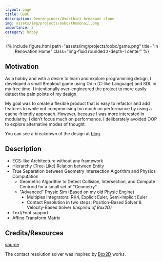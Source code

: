 ```yaml
---
layout: page
title: OOBC
description: Overengineer/Overthink breakout clone
img: assets/img/projects/oobc/thumbnail.png
importance: 2
category: hobby
---
```


<center>
{% include figure.html path="assets/img/projects/oobc/game.png" title="In Renovation Home" class="img-fluid rounded z-depth-1 center" %}
</center>

## Motivation

As a hobby and with a desire to learn and explore programming design, I developed a small Breakout game using Odin (C-like Language) and SDL in my free time. I intentionally over-engineered the project to more easily detect the pain points of my design.

My goal was to create a flexible product that is easy to refactor and add features to while not compromising too much on performance by using a cache-friendly approach. However, because I was more interested in modularity, I didn’t focus much on performance. I deliberately avoided OOP to explore alternative modes of thought.

You can see a breakdown of the design at [blog](https://bolducke.github.io/blog/2023/design_takeaway_ecsarchetype/).

## Description

* ECS-like Architecture without any framework
* Hierarchy (Tree-Like) Relation between Entity
* True Separation between Geometry Intersection Algorithm and Physics Computation
    * Geometric Algorithm to Detect Collision, Intersection, and Compute Centroid for a small set of "Geometry".
    * "Advanced" Physic Sim (Based on my old Physic Engine)
        * Multiples Integrators: RK4, Explicit Euler, Semi-Implicit Euler
        * Contact Resolution in two steps: Position-Based Solver & Velocity-Based Solver *(Inspired of Box2D)*
* Text/Font support
* Affine Transform Matrix

## Credits/Resources

[source](https://github.com/bolducke/OOBC)

The contact resolution solver was inspired by [Box2D](https://box2d.org/) works.